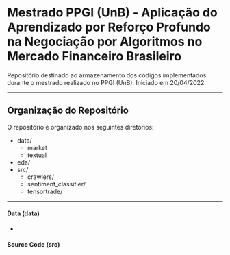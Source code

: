 # Mestrado PPGI (UnB) - Aplicação do Aprendizado por Reforço Profundo na Negociação por Algoritmos no Mercado Financeiro Brasileiro

Repositório destinado ao armazenamento dos códigos implementados durante o mestrado realizado no PPGI (UnB). 
Iniciado em 20/04/2022.

---

## Organização do Repositório

O repositório é organizado nos seguintes diretórios:

- data/
  - market
  - textual 
- eda/
- src/
  - crawlers/
  - sentiment_classifier/
  - tensortrade/

---

#### Data (data)

- 


#### Source Code (src)

